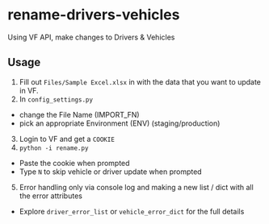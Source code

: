 # rename-drivers-vehicles
Using VF API, make changes to Drivers &amp; Vehicles

## Usage

1. Fill out `Files/Sample Excel.xlsx` in with the data that you want to update in VF.
2. In `config_settings.py`
  - change the File Name (IMPORT_FN)
  - pick an appropriate Environment (ENV) (staging/production)
3. Login to VF and get a `COOKIE`
4. `python -i rename.py`
  - Paste the cookie when prompted
  - Type `N` to skip vehicle or driver update when prompted
5. Error handling only via console log and making a new list / dict with all the error attributes
  - Explore `driver_error_list` or `vehicle_error_dict` for the full details

